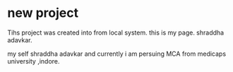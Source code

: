 # new project
Tihs project was created into from local system.
this is my page. shraddha  adavkar.

my self shraddha adavkar and  currently i am persuing MCA from medicaps university ,indore.
